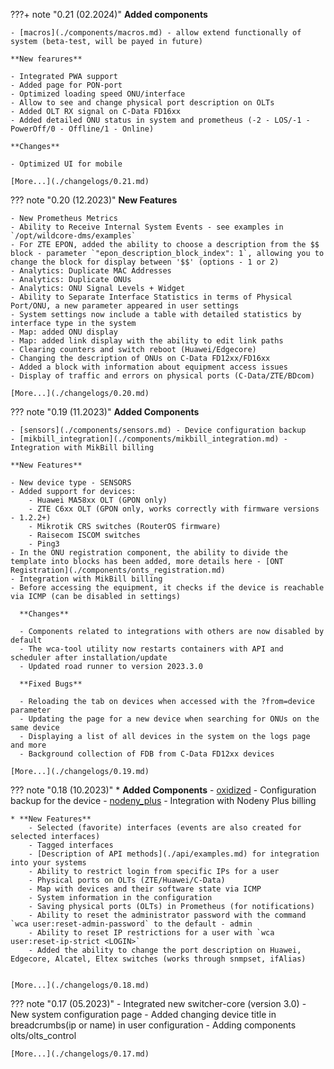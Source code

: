 ???+ note "0.21 (02.2024)"
    **Added components**

    - [macros](./components/macros.md) - allow extend functionally of system (beta-test, will be payed in future)

    **New fearures**
    
    - Integrated PWA support
    - Added page for PON-port
    - Optimized loading speed ONU/interface
    - Allow to see and change physical port description on OLTs
    - Added OLT RX signal on C-Data FD16xx
    - Added detailed ONU status in system and prometheus (-2 - LOS/-1 - PowerOff/0 - Offline/1 - Online)

    **Changes**
    
    - Optimized UI for mobile

    [More...](./changelogs/0.21.md)

??? note "0.20 (12.2023)"
    **New Features**

    - New Prometheus Metrics
    - Ability to Receive Internal System Events - see examples in `/opt/wildcore-dms/examples`
    - For ZTE EPON, added the ability to choose a description from the $$ block - parameter `"epon_description_block_index": 1`, allowing you to change the block for display between '$$' (options - 1 or 2)
    - Analytics: Duplicate MAC Addresses
    - Analytics: Duplicate ONUs
    - Analytics: ONU Signal Levels + Widget
    - Ability to Separate Interface Statistics in terms of Physical Port/ONU, a new parameter appeared in user settings
    - System settings now include a table with detailed statistics by interface type in the system
    - Map: added ONU display
    - Map: added link display with the ability to edit link paths
    - Clearing counters and switch reboot (Huawei/Edgecore)
    - Changing the description of ONUs on C-Data FD12xx/FD16xx
    - Added a block with information about equipment access issues
    - Display of traffic and errors on physical ports (C-Data/ZTE/BDcom)
    
    [More...](./changelogs/0.20.md)  


??? note "0.19 (11.2023)"
    **Added Components**      

    - [sensors](./components/sensors.md) - Device configuration backup
    - [mikbill_integration](./components/mikbill_integration.md) - Integration with MikBill billing
    
    **New Features**

    - New device type - SENSORS
    - Added support for devices:
        - Huawei MA58xx OLT (GPON only)
        - ZTE C6xx OLT (GPON only, works correctly with firmware versions - 1.2.2+)
        - Mikrotik CRS switches (RouterOS firmware)
        - Raisecom ISCOM switches
        - Ping3
    - In the ONU registration component, the ability to divide the template into blocks has been added, more details here - [ONT Registration](./components/onts_registration.md)
    - Integration with MikBill billing
    - Before accessing the equipment, it checks if the device is reachable via ICMP (can be disabled in settings)

      **Changes**

      - Components related to integrations with others are now disabled by default
      - The wca-tool utility now restarts containers with API and scheduler after installation/update
      - Updated road runner to version 2023.3.0

      **Fixed Bugs**

      - Reloading the tab on devices when accessed with the ?from=device parameter
      - Updating the page for a new device when searching for ONUs on the same device
      - Displaying a list of all devices in the system on the logs page and more
      - Background collection of FDB from C-Data FD12xx devices
    
    [More...](./changelogs/0.19.md)     

??? note "0.18 (10.2023)" 
    * **Added Components**
        - [oxidized](./components/oxidized.md) - Configuration backup for the device
        - [nodeny_plus](./components/nodeny_plus.md) - Integration with Nodeny Plus billing
    
    * **New Features**
        - Selected (favorite) interfaces (events are also created for selected interfaces)
        - Tagged interfaces
        - [Description of API methods](./api/examples.md) for integration into your systems
        - Ability to restrict login from specific IPs for a user
        - Physical ports on OLTs (ZTE/Huawei/C-Data)
        - Map with devices and their software state via ICMP
        - System information in the configuration
        - Saving physical ports (OLTs) in Prometheus (for notifications)
        - Ability to reset the administrator password with the command `wca user:reset-admin-password` to the default - admin
        - Ability to reset IP restrictions for a user with `wca user:reset-ip-strict <LOGIN>`
        - Added the ability to change the port description on Huawei, Edgecore, Alcatel, Eltex switches (works through snmpset, ifAlias)
    

    [More...](./changelogs/0.18.md) 
    
??? note "0.17 (05.2023)"
    - Integrated new switcher-core (version 3.0)
    - New system configuration page
    - Added changing device title in breadcrumbs(ip or name) in user configuration
    - Adding components olts/olts_control

    [More...](./changelogs/0.17.md) 

